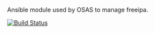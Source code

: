 Ansible module used by OSAS to manage freeipa.

[![Build Status](https://travis-ci.org/OSAS/ansible-role-freeipa.svg?branch=master)](https://travis-ci.org/OSAS/ansible-role-httpd)
